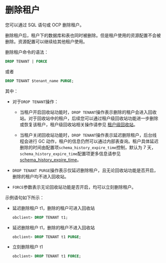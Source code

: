 删除租户 
=========================

您可以通过 SQL 语句或 OCP 删除租户。

删除租户后，租户下的数据库和表也同时被删除。但是租户使用的资源配置不会被删除。资源配置可以继续给其他租户使用。

删除租户命令的语法：

```sql
DROP TENANT | FORCE
```



或者

```sql
DROP TENANT $tenant_name PURGE; 
```



其中：

* 对于`DROP TENANT`操作： 

  * 当租户开启回收站功能时，`DROP TENANT`操作表示删除的租户会进入回收站。对于回收站中的租户，后续您可以通过租户级回收站功能进一步删除或恢复该租户，租户级回收站相关操作请参见 [租户级回收站](/zh-CN/6.administrator-guide/8.high-data-availability/1.recycle-bin-management/3.tenant-level-recycle-bin.md)。

    
  
  * 当租户关闭回收站功能时，`DROP TENANT`操作表示延迟删除租户，后台线程会进行 GC 动作，租户的信息仍然可以通过内部表查询。租户具体延迟删除的时间由配置项`schema_history_expire_time`控制，默认为 7 天，`schema_history_expire_time`配置项更多信息请参见 [schema_history_expire_time](/zh-CN/14.reference-guide-oracle-mode/3.system-configuration-items-1/167.schema_history_expire_time.md)。

    
  

  

* `DROP TENANT PURGE`操作表示仅延迟删除租户，且无论回收站功能是否开启，删除的租户均不进入回收站。

  

* `FORCE`参数表示无论回收站功能是否开启，均可以立刻删除租户。

  




示例语句如下所示：

* 延迟删除租户 t1，删除的租户可进入回收站

  ```sql
  obclient> DROP TENANT t1;
  ```

  




<!-- -->

* 延迟删除租户 t1，删除的租户不进入回收站

  ```sql
  obclient> DROP TENANT t1 PURGE;
  ```

  

* 立刻删除租户 t1

  ```sql
  obclient> DROP TENANT t1 FORCE;
  ```

  



